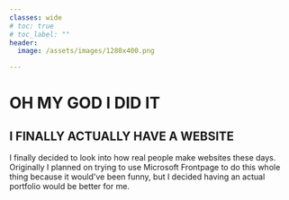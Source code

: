 ```yaml
---
classes: wide
# toc: true
# toc_label: ""
header:
  image: /assets/images/1280x400.png

---
```


# OH MY GOD I DID IT
## I FINALLY ACTUALLY HAVE A WEBSITE

I finally decided to look into how real people make websites these days. Originally I planned on trying to use Microsoft Frontpage to do this whole thing because it would've been funny, but I decided having an actual portfolio would be better for me.